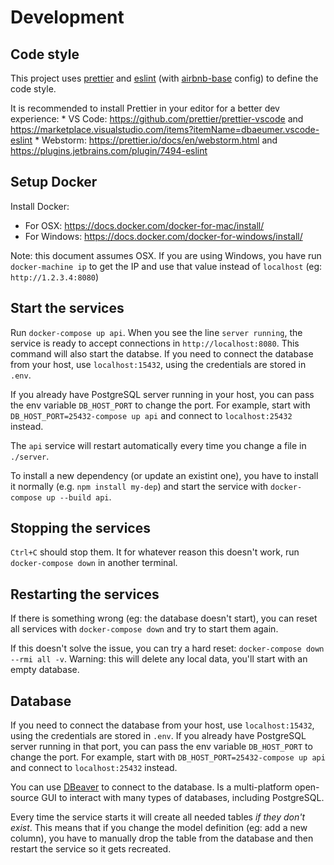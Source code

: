 # Development

## Code style

This project uses [prettier](https://prettier.io/) and [eslint](https://eslint.org/) (with [airbnb-base](https://github.com/airbnb/javascript) config) to define the code style.

It is recommended to install Prettier in your editor for a better dev experience:
    * VS Code: https://github.com/prettier/prettier-vscode and https://marketplace.visualstudio.com/items?itemName=dbaeumer.vscode-eslint
    * Webstorm: https://prettier.io/docs/en/webstorm.html  and https://plugins.jetbrains.com/plugin/7494-eslint

## Setup Docker

Install Docker:
* For OSX: https://docs.docker.com/docker-for-mac/install/
* For Windows: https://docs.docker.com/docker-for-windows/install/

Note: this document assumes OSX. If you are using Windows, you have run `docker-machine ip` to get the IP
and use that value instead of `localhost` (eg: `http://1.2.3.4:8080`)

## Start the services

Run `docker-compose up api`. When you see the line `server running`, the service is ready to accept connections
in `http://localhost:8080`. This command will also start the databse. If you need to connect the database from
your host, use `localhost:15432`, using the credentials are stored in `.env`.

If you already have PostgreSQL server running in your host, you can pass the env variable `DB_HOST_PORT`
to change the port. For example, start with `DB_HOST_PORT=25432-compose up api` and connect to
`localhost:25432` instead.

The `api` service will restart automatically every time you change a file in `./server`.

To install a new dependency (or update an existint one), you have to install it normally (e.g. `npm install my-dep`)
and start the service with `docker-compose up --build api`.

## Stopping the services

`Ctrl+C` should stop them. It for whatever reason this doesn't work, run `docker-compose down` in another terminal.

## Restarting the services

If there is something wrong (eg: the database doesn't start), you can reset all services with `docker-compose down`
and try to start them again.

If this doesn't solve the issue, you can try a hard reset: `docker-compose down --rmi all -v`. Warning: this will
delete any local data, you'll start with an empty database.

## Database

If you need to connect the database from your host, use `localhost:15432`, using the credentials are stored in `.env`.
If you already have PostgreSQL server running in that port, you can pass the env variable `DB_HOST_PORT` to change
the port. For example, start with `DB_HOST_PORT=25432-compose up api` and connect to `localhost:25432` instead.

You can use [DBeaver](https://dbeaver.io/download/) to connect to the database. Is a multi-platform open-source GUI to
interact with many types of databases, including PostgreSQL.

Every time the service starts it will create all needed tables _if they don't exist_. This means that if you change the
model definition (eg: add a new column), you have to manually drop the table from the database and then restart the
service so it gets recreated.
